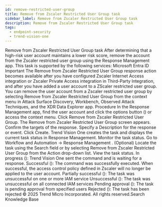 ```yaml
---
id: remove-restricted-user-group
title: Remove from Zscaler Restricted User Group task
sidebar_label: Remove from Zscaler Restricted User Group task
description: Remove from Zscaler Restricted User Group task
tags:
  - endpoint-security
  - trend-vision-one
---
```


 Remove from Zscaler Restricted User Group task After determining that a high-risk user account maintains a lower risk score, remove the account from the Zscaler restricted user group using the Response Management app. This task is supported by the following services: Microsoft Entra ID Important The Remove from Zscaler Restricted User Group response action becomes available after you have configured Zscaler Internet Access integration or Zscaler Private Access integration in Third-Party Integration, and after you have added a user account to a ZScaler restricted user group. You can remove the user account from a Zscaler restricted user group by selecting Remove from Zscaler Restricted User Group from the context menu in Attack Surface Discovery, Workbench, Observed Attack Techniques, and the XDR Data Explorer app. Procedure In the Response Management app, find the user account and click the options button () or access the context menu. Click Remove from Zscaler Restricted User Group. The Remove from Zscaler Restricted User Group screen appears. Confirm the targets of the response. Specify a Description for the response or event. Click Create. Trend Vision One creates the task and displays the current task status in Response Management. Monitor the task status. Go to Workflow and Automation → Response Management . (Optional) Locate the task using the Search field or by selecting Remove from Zscaler Restricted User Group from the Action drop-down list. View the task status. In progress (): Trend Vision One sent the command and is waiting for a response. Successful (): The command was successfully executed. When successful, the access control policy defined in Zscaler will no longer be applied to the user account. Partially successful (): The task was unsuccessful on one or more IAM service Unsuccessful (): The task was unsuccessful on all connected IAM services Pending approval (): The task is pending approval from specified users Rejected (): The task has been rejected © 2025 Trend Micro Incorporated. All rights reserved.Search Knowledge Base